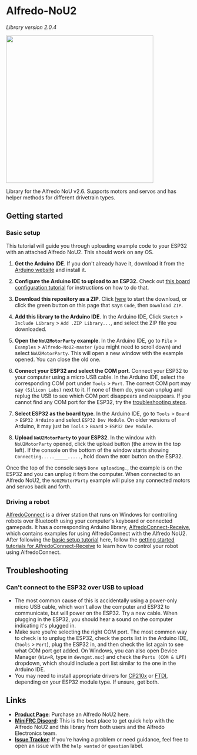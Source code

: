 # Alfredo-NoU2
_Library version 2.0.4_

<img src="https://github.com/AlfredoSystems/Alfredo-NoU2/assets/10576371/48e94465-ccca-42c6-9c10-53a1b260e802" width="400px">

Library for the Alfredo NoU v2.6. Supports motors and servos and has helper methods for different drivetrain types.

## Getting started

### Basic setup

This tutorial will guide you through uploading example code to your ESP32 with an attached Alfredo NoU2. This should work on any OS.

1. **Get the Arduino IDE**. If you don't already have it, download it from the [Arduino website](https://www.arduino.cc/en/main/software) and install it.

2. **Configure the Arduino IDE to upload to an ESP32.** Check out [this board configuration tutorial](https://randomnerdtutorials.com/installing-the-esp32-board-in-arduino-ide-windows-instructions/) for instructions on how to do that.

3. **Download this repository as a ZIP**. Click [here](https://github.com/AlfredoElectronics/Alfredo-NoU2/archive/refs/heads/master.zip) to start the download, or click the green button on this page that says `Code`, then `Download ZIP`.

4. **Add this library to the Arduino IDE**. In the Arduino IDE, Click `Sketch` > `Include Library` > `Add .ZIP Library...`, and select the ZIP file you downloaded.

5. **Open the `NoU2MotorParty` example**. In the Arduino IDE, go to `File` > `Examples` > `Alfredo-NoU2-master` (you might need to scroll down) and select `NoU2MotorParty`. This will open a new window with the example opened. You can close the old one.

6. **Connect your ESP32 and select the COM port**. Connect your ESP32 to your computer using a micro USB cable. In the Arduino IDE, select the corresponding COM port under `Tools` > `Port`. The correct COM port may say `(Silicon Labs)` next to it. If none of them do, you can unplug and replug the USB to see which COM port disappears and reappears. If you cannot find any COM port for the ESP32, try the [troubleshooting steps](#cant-connect-to-the-esp32-over-usb-to-upload).

7. **Select ESP32 as the board type**. In the Arduino IDE, go to `Tools` > `Board` > `ESP32 Arduino` and select `ESP32 Dev Module`. On older versions of Arduino, it may just be `Tools` > `Board` > `ESP32 Dev Module`.

8. **Upload `NoU2MotorParty` to your ESP32**. In the window with `NoU2MotorParty` opened, click the upload button (the arrow in the top left). If the console on the bottom of the window starts showing `Connecting....._____.....`, hold down the `BOOT` button on the ESP32.

Once the top of the console says `Done uploading.`, the example is on the ESP32 and you can unplug it from the computer. When connected to an Alfredo NoU2, the `NoU2MotorParty` example will pulse any connected motors and servos back and forth.

### Driving a robot

[AlfredoConnect](https://github.com/AlfredoElectronics/AlfredoConnect-Desktop/releases) is a driver station that runs on Windows for controlling robots over Bluetooth using your computer's keyboard or connected gamepads. It has a corresponding Arduino library, [AlfredoConnect-Receive](https://github.com/AlfredoElectronics/AlfredoConnect-Receive), which contains examples for using AlfredoConnect with the Alfredo NoU2. After following the [basic setup tutorial](#basic-setup) here, follow the [getting started tutorials for AlfredoConnect-Receive](https://github.com/AlfredoElectronics/AlfredoConnect-Receive#getting-started) to learn how to control your robot using AlfredoConnect.

## Troubleshooting

### Can't connect to the ESP32 over USB to upload
* The most common cause of this is accidentally using a power-only micro USB cable, which won't allow the computer and ESP32 to communicate, but will power on the ESP32. Try a new cable. When plugging in the ESP32, you should hear a sound on the computer indicating it's plugged in.
* Make sure you're selecting the right COM port. The most common way to check is to unplug the ESP32, check the ports list in the Arduino IDE, (`Tools` > `Port`), plug the ESP32 in, and then check the list again to see what COM port got added. On Windows, you can also open Device Manager (`Win+R`, type in `devmgmt.msc`) and check the `Ports (COM & LPT)` dropdown, which should include a port list similar to the one in the Arduino IDE.
* You may need to install appropriate drivers for [CP210x](https://www.silabs.com/developers/usb-to-uart-bridge-vcp-drivers) or [FTDI](https://ftdichip.com/drivers/vcp-drivers/), depending on your ESP32 module type. If unsure, get both.

## Links

* [**Product Page**](https://alfredoelectronics.github.io/products/alfredo-nou2/): Purchase an Alfredo NoU2 here.
* [**MiniFRC Discord**](https://discord.gg/VtGvf6B): This is the best place to get quick help with the Alfredo NoU2 and this library from both users and the Alfredo Electronics team.
* [**Issue Tracker**](https://github.com/AlfredoElectronics/Alfredo-NoU-2/issues): If you're having a problem or need guidance, feel free to open an issue with the `help wanted` or `question` label.
